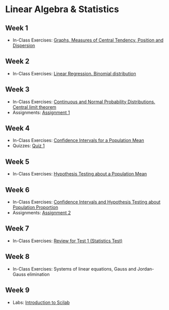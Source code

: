 # Linear Algebra & Statistics

## Week 1

- In-Class Exercises: [Graphs, Measures of Central Tendency, Position and Dispersion](module01)

## Week 2

- In-Class Exercises: [Linear Regression. Binomial distribution](module02)

## Week 3

- In-Class Exercises: [Continuous and Normal Probability Distributions. Central limit theorem](module03)
- Assignments: [Assignment 1](assignment1)

## Week 4

- In-Class Exercises: [Confidence Intervals for a Population Mean](module04)
- Quizzes: [Quiz 1](quiz1)

## Week 5

- In-Class Exercises: [Hypothesis Testing about a Population Mean](module05)

## Week 6

- In-Class Exercises: [Confidence Intervals and Hypothesis Testing about Population Proportion](module06)
- Assignments: [Assignment 2](assignment2)

## Week 7

- In-Class Exercises: [Review for Test 1 (Statistics Test)](module07)

## Week 8

- In-Class Exercises: Systems of linear equations, Gauss and Jordan-Gauss elimination

## Week 9

- Labs: [Introduction to Scilab](lab1)
